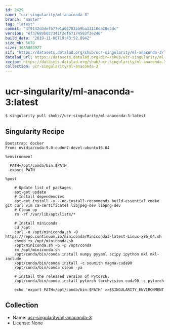 ```yaml
---
id: 2429
name: "ucr-singularity/ml-anaconda-3"
branch: "master"
tag: "latest"
commit: "4f9142d3defb77e1a02783bb9ba33110da28e3dc"
version: "ef37689b027341f2ef67174583f3e246"
build_date: "2019-11-06T19:43:52.894Z"
size_mb: 5670
size: 3085008927
sif: "https://datasets.datalad.org/shub/ucr-singularity/ml-anaconda-3/latest/2019-11-06-4f9142d3-ef37689b/ef37689b027341f2ef67174583f3e246.simg"
datalad_url: https://datasets.datalad.org?dir=/shub/ucr-singularity/ml-anaconda-3/latest/2019-11-06-4f9142d3-ef37689b/
recipe: https://datasets.datalad.org/shub/ucr-singularity/ml-anaconda-3/latest/2019-11-06-4f9142d3-ef37689b/Singularity
collection: ucr-singularity/ml-anaconda-3
---
```


# ucr-singularity/ml-anaconda-3:latest

```bash
$ singularity pull shub://ucr-singularity/ml-anaconda-3:latest
```

## Singularity Recipe

```singularity
Bootstrap: docker
From: nvidia/cuda:9.0-cudnn7-devel-ubuntu16.04

%environment

  PATH=/opt/conda/bin:$PATH
  export PATH
  
%post
  
    # Update list of packages
    apt-get update
    # Install dependencies
    apt-get install -y --no-install-recommends build-essential cmake git curl vim ca-certificates libjpeg-dev libpng-dev
    # Clean up
    rm -rf /var/lib/apt/lists/*
    
    # Install miniconda
    cd /opt
    curl -o /opt/miniconda.sh -O  https://repo.continuum.io/miniconda/Miniconda3-latest-Linux-x86_64.sh
    chmod +x /opt/miniconda.sh
    /opt/miniconda.sh -b -p /opt/conda 
    rm /opt/miniconda.sh
    /opt/conda/bin/conda install numpy pyyaml scipy ipython mkl mkl-include
    /opt/conda/bin/conda install -c soumith magma-cuda90
    /opt/conda/bin/conda clean -ya
    
    # Install the released version of Pytorch.
    /opt/conda/bin/conda install pytorch torchvision cuda90 -c pytorch

    echo 'export PATH=/opt/conda/bin:$PATH' >>$SINGULARITY_ENVIRONMENT
```

## Collection

 - Name: [ucr-singularity/ml-anaconda-3](https://github.com/ucr-singularity/ml-anaconda-3)
 - License: None

